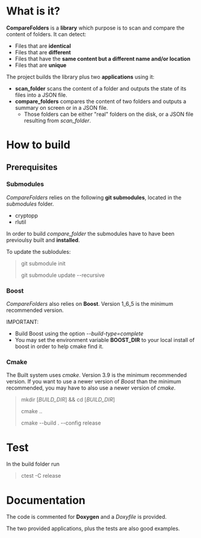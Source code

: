 # What is it?

**CompareFolders** is a **library** which purpose is to scan and compare the content of folders. It can detect:

 - Files that are **identical**
 - Files that are **different**
 - Files that have the **same content but a different name and/or location**
 - Files that are **unique**

The project builds the library plus two **applications** using it:

 - **scan_folder** scans the content of a folder and outputs the state of its files into a JSON file.
 - **compare_folders** compares the content of two folders and outputs a summary on screen or in a JSON file.
	 - Those folders can be either "real" folders on the disk, or a JSON file resulting from *scan_folder*.
 
# How to build
## Prerequisites
### Submodules

*CompareFolders* relies on the following **git submodules**, located in the *submodules* folder.

 - cryptopp
 - rlutil

In order to build *compare_folder* the submodules have to have been previoulsy built and **installed**.

To update the sublodules:

> git submodule init
>
> git submodule update --recursive

### Boost

*CompareFolders* also relies on **Boost**. Version 1_6_5 is the minimum recommended version.

IMPORTANT:
* Build Boost using the option  *--build-type=complete*
* You may set the environment variable **BOOST_DIR** to your local install of boost in order to help cmake find it.

### Cmake

The Built system uses *cmake*. Version 3.9 is the minimum recommended version. If you want to use a newer version of *Boost* than the minimum recommended, you may have to also use a newer version of *cmake*.

> mkdir [*BUILD_DIR*] && cd [*BUILD_DIR*]
> 
> cmake ..
> 
> cmake --build . --config release

# Test

In the build folder run

> ctest -C release

# Documentation

The code is commented for **Doxygen** and a *Doxyfile* is provided.

The two provided applications, plus the tests are also good examples.
